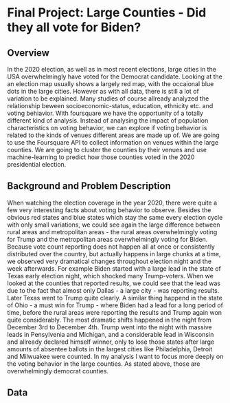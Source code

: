 # Final Project: Large Counties - Did they all vote for Biden? 
## Overview
In the 2020 election, as well as in most recent elections, large cities in the USA overwhelmingly have voted for the Democrat candidate. 
Looking at the an election map usually shows a largely red map, with the occaional blue dots in the large cities. However as with all data, there is still a lot of
variation to be explained. Many studies of course allready analyzed the relationship beween socioeconomic-status, education, ethnicity etc. and voting behiavior. 
With foursquare we have the opportunity of a totally different kind of analysis. Instead of analysing the impact of population characteristics on voting behavior,
we can explore if voting behavior is related to the kinds of venues different areas are made up of. We are going to use the Foursquare API to collect information
on venues within the large counties. We are going to cluster the counties by their venues and use machine-learning to predict how those counties voted in the 2020 
presidential election.
## Background and Problem Description
When watching the election coverage in the year 2020, there were quite a few very interesting facts about voting behavior to observe. Besides the obvious red states and blue states which stay the same every election cycle with only small variations, we could see again the large difference between rural areas and metropolitan areas - the rural areas overwhelmingly voting for Trump and the metropolitan areas overwhelmingly voting for Biden. Because vote count reporting does not happen all at once or consistently distributed over the country, but actually happens in large chunks at a time, we observed very dramatical changes throughout election night and the week afterwards. For example Biden started with a large lead in the state of Texas early election night, which shocked many Trump-voters. When we looked at the counties that reported results, we could see that the lead was due to the fact that almost only Dallas - a large city - was reporting results. Later Texas went to Trump quite clearly. A similar thing happend in the state of Ohio - a must win for Trump - where Biden had a lead for a long period of time, before the rural areas were reporting the results and Trump again won quite considerably. The most dramatic shifts happened in the night from December 3rd to December 4th. Trump went into the night with massive leads in Pensylvenia and Michigan, and a considerable lead in Wisconsin and allready declared himself winner, only to lose those states after large amounts of absentee ballots in the largest cities like Philadelphia, Detroit and Milwuakee were counted. 
In my analysis I want to focus more deeply on the voting behavior in the large counties. As stated above, those are overwhelmingly democrat counties.

## Data
